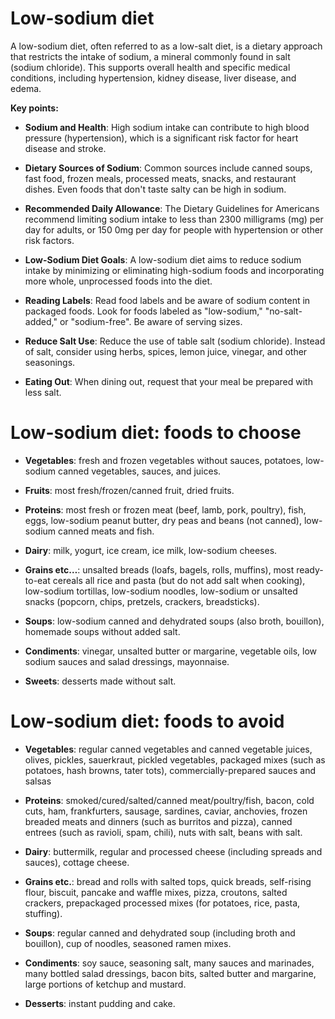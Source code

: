 # Low-sodium diet

A low-sodium diet, often referred to as a low-salt diet, is a dietary approach that restricts the intake of sodium, a mineral commonly found in salt (sodium chloride).  This supports overall health and specific medical conditions, including hypertension, kidney disease, liver disease, and edema.

**Key points:**

* **Sodium and Health**: High sodium intake can contribute to high blood pressure (hypertension), which is a significant risk factor for heart disease and stroke.

* **Dietary Sources of Sodium**: Common sources include canned soups, fast food, frozen meals, processed meats, snacks, and restaurant dishes. Even foods that don't taste salty can be high in sodium.

* **Recommended Daily Allowance**: The Dietary Guidelines for Americans recommend limiting sodium intake to less than 2300 milligrams (mg) per day for adults, or 150 0mg per day for people with hypertension or other risk factors.

* **Low-Sodium Diet Goals**: A low-sodium diet aims to reduce sodium intake by minimizing or eliminating high-sodium foods and incorporating more whole, unprocessed foods into the diet.

* **Reading Labels**: Read food labels and be aware of sodium content in packaged foods. Look for foods labeled as "low-sodium," "no-salt-added," or "sodium-free". Be aware of serving sizes.

* **Reduce Salt Use**: Reduce the use of table salt (sodium chloride). Instead of salt, consider using herbs, spices, lemon juice, vinegar, and other seasonings.

* **Eating Out**: When dining out, request that your meal be prepared with less salt.


# Low-sodium diet: foods to choose

* **Vegetables**: fresh and frozen vegetables without sauces, potatoes, low-sodium canned vegetables, sauces, and juices.

* **Fruits**: most fresh/frozen/canned fruit, dried fruits.

* **Proteins**: most fresh or frozen meat (beef, lamb, pork, poultry), fish, eggs, low-sodium peanut butter, dry peas and beans (not canned), low-sodium canned meats and fish.

* **Dairy**: milk, yogurt, ice cream, ice milk, low-sodium cheeses.

* **Grains etc…**: unsalted breads (loafs, bagels, rolls, muffins), most ready-to-eat cereals
all rice and pasta (but do not add salt when cooking), low-sodium tortillas, low-sodium noodles, low-sodium or unsalted snacks (popcorn, chips, pretzels, crackers, breadsticks).

* **Soups**: low-sodium canned and dehydrated soups (also broth, bouillon), homemade soups without added salt.

* **Condiments**: vinegar, unsalted butter or margarine, vegetable oils, low sodium sauces and salad dressings, mayonnaise.

* **Sweets**: desserts made without salt.

# Low-sodium diet: foods to avoid

* **Vegetables**: regular canned vegetables and canned vegetable juices, olives, pickles, sauerkraut, pickled vegetables, packaged mixes (such as potatoes, hash browns, tater tots), commercially-prepared sauces and salsas

* **Proteins**: smoked/cured/salted/canned meat/poultry/fish, bacon, cold cuts, ham, frankfurters, sausage, sardines, caviar, anchovies, frozen breaded meats and dinners (such as burritos and pizza), canned entrees (such as ravioli, spam, chili), nuts with salt, beans with salt.

* **Dairy**: buttermilk, regular and processed cheese (including spreads and sauces), cottage cheese.

* **Grains etc.**: bread and rolls with salted tops, quick breads, self-rising flour, biscuit, pancake and waffle mixes, pizza, croutons, salted crackers, prepackaged processed mixes (for potatoes, rice, pasta, stuffing).

* **Soups**: regular canned and dehydrated soup (including broth and bouillon), cup of noodles, seasoned ramen mixes.

* **Condiments**: soy sauce, seasoning salt, many sauces and marinades, many bottled salad dressings, bacon bits, salted butter and margarine, large portions of ketchup and mustard.

* **Desserts**: instant pudding and cake.
